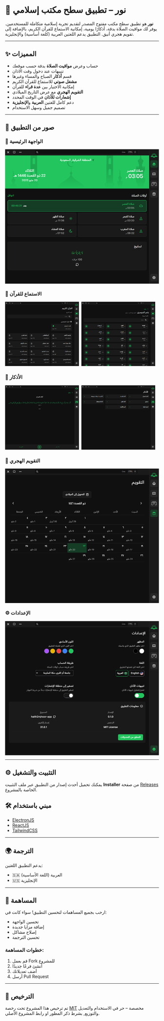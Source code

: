 # 🌙 نور – تطبيق سطح مكتب إسلامي

**نور** هو تطبيق سطح مكتب مفتوح المصدر لتقديم تجربة إسلامية متكاملة للمستخدمين. يوفر لك مواقيت الصلاة بدقة، أذكارًا يومية، إمكانية الاستماع للقرآن الكريم، بالإضافة إلى تقويم هجري أنيق. التطبيق يدعم اللغتين العربية (كلغة أساسية) والإنجليزية.

---

## ✨ المميزات

- حساب وعرض **مواقيت الصلاة** بدقة حسب موقعك
- تنبيهات عند دخول وقت الاذان
- قسم **أذكار** الصباح والمساء وغيرها
- **مشغل صوتي** للاستماع للقرآن الكريم
- إمكانية الاختيار بين **عدة قراء** للقرآن
- **التقويم الهجري** مع عرض التاريخ الميلادي
- **إشعارات للأذان** في الوقت المحدد
- دعم كامل للغتين **العربية** و**الإنجليزية**
- تصميم جميل وسهل الاستخدام

---

## 📸 صور من التطبيق

### 🕋 الواجهة الرئيسية

<div style="display: flex; gap: 10px; flex-direction: column; max-height: 600px;">

  <div style="display: flex; gap: 10px;">
<kbd>
    <img src="./screenshots/home.png" style="width: 100%;" align="right" />
</kbd>
  </div>

</div>


### 📖 الاستماع للقرآن

<div style="display: flex; gap: 10px; flex-direction: column; max-height: 600px;">

  <div style="display: flex; gap: 10px;">
<kbd>
    <img src="./screenshots/quran.png" style="width: 48%;" />
    <img src="./screenshots/quran-reciter.png" style="width: 48%;" />
</kbd>
  </div>

</div>

### 📿 الأذكار

<div style="display: flex; gap: 10px; flex-direction: column; max-height: 600px; overflow-y: auto;">

  <div style="display: flex; gap: 10px;">
<kbd>
    <img src="./screenshots/azkar-categories.png" style="width: 48%;" />
    <img src="./screenshots/azkar.png" style="width: 48%;" />
</kbd>

  </div>

</div>

### 📅 التقويم الهجري

<div style="display: flex; gap: 10px; flex-direction: column; max-height: 600px;">

  <div style="display: flex; gap: 10px;">
<kbd>
    <img src="./screenshots/calendar.png" style="width: 100%;" align="right" />
</kbd>
  </div>

</div>

### ⚙️ الإعدادات

<div style="display: flex; gap: 10px; flex-direction: column; max-height: 600px;">

  <div style="display: flex; gap: 10px;">
<kbd>
    <img src="./screenshots/settings.png" style="width: 100%;" align="right" />
</kbd>
  </div>

</div>

---

## ⚙️ التثبيت والتشغيل

يمكنك تحميل أحدث إصدار من التطبيق عبر ملف التثبيت **Installer** من صفحة [Releases](https://github.com/haith2m/noor-app/releases) الخاصة بالمشروع.

## 🛠️ مبني باستخدام

- [ElectronJS](https://www.electronjs.org/)
- [ReactJS](https://react.dev/)
- [TailwindCSS](https://tailwindcss.com/)

---

## 🌍 الترجمة

يدعم التطبيق اللغتين:

- 🇸🇦 العربية (اللغة الأساسية)
- 🇺🇸 الإنجليزية

---

## 🤝 المساهمة

ارحب بجميع المساهمات لتحسين التطبيق! سواء كانت في:

- تحسين الواجهة
- إضافة مزايا جديدة
- إصلاح مشاكل
- تحسين الترجمة

### خطوات المساهمة:

1. قم بعمل Fork للمشروع
2. أنشئ فرعًا جديدًا
3. أضف تعديلاتك
4. أرسل Pull Request

---

## 📄 الترخيص

تم ترخيص هذا المشروع تحت رخصة [MIT](./LICENSE) مخصصة – حر في الاستخدام والتعديل والتوزيع, بشرط ذكر المطور او رابط المشروع الأصلي.
